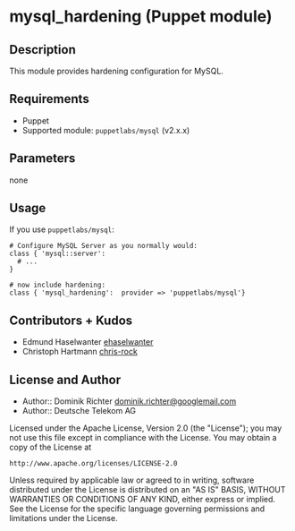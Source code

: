 # mysql_hardening (Puppet module)

## Description

This module provides hardening configuration for MySQL.

## Requirements

* Puppet
* Supported module: `puppetlabs/mysql` (v2.x.x)


## Parameters

none

## Usage

If you use `puppetlabs/mysql`:

    # Configure MySQL Server as you normally would:
    class { 'mysql::server':
      # ...
    }

    # now include hardening:
    class { 'mysql_hardening':  provider => 'puppetlabs/mysql'}


## Contributors + Kudos

* Edmund Haselwanter [ehaselwanter](https://github.com/ehaselwanter)
* Christoph Hartmann [chris-rock](https://github.com/chris-rock)

## License and Author

* Author:: Dominik Richter <dominik.richter@googlemail.com>
* Author:: Deutsche Telekom AG

Licensed under the Apache License, Version 2.0 (the "License");
you may not use this file except in compliance with the License.
You may obtain a copy of the License at

    http://www.apache.org/licenses/LICENSE-2.0

Unless required by applicable law or agreed to in writing, software
distributed under the License is distributed on an "AS IS" BASIS,
WITHOUT WARRANTIES OR CONDITIONS OF ANY KIND, either express or implied.
See the License for the specific language governing permissions and
limitations under the License.

